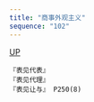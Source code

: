 ```yaml
---
title: "商事外观主义"
sequence: "102"
---
```


[UP](/law/civil-law-index.html)

```text
『表见代表』
『表见代理』
『表见让与』 P250(8)
```
